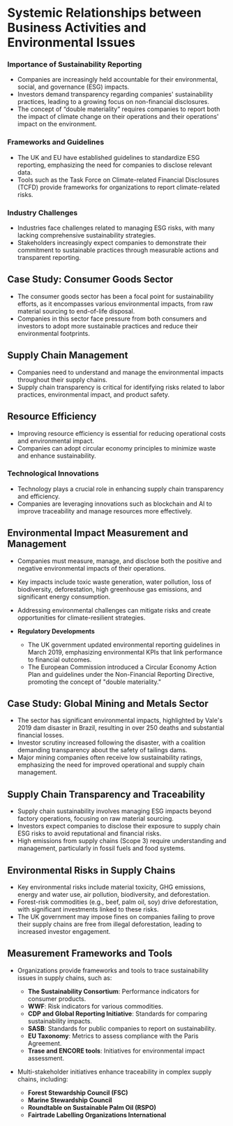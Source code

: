 # Systemic Relationships between Business Activities and Environmental Issues

### Importance of Sustainability Reporting
- Companies are increasingly held accountable for their environmental, social, and governance (ESG) impacts.
- Investors demand transparency regarding companies' sustainability practices, leading to a growing focus on non-financial disclosures.
- The concept of “double materiality” requires companies to report both the impact of climate change on their operations and their operations' impact on the environment.

### Frameworks and Guidelines
- The UK and EU have established guidelines to standardize ESG reporting, emphasizing the need for companies to disclose relevant data.
- Tools such as the Task Force on Climate-related Financial Disclosures (TCFD) provide frameworks for organizations to report climate-related risks.

### Industry Challenges
- Industries face challenges related to managing ESG risks, with many lacking comprehensive sustainability strategies.
- Stakeholders increasingly expect companies to demonstrate their commitment to sustainable practices through measurable actions and transparent reporting.

## Case Study: Consumer Goods Sector
- The consumer goods sector has been a focal point for sustainability efforts, as it encompasses various environmental impacts, from raw material sourcing to end-of-life disposal.
- Companies in this sector face pressure from both consumers and investors to adopt more sustainable practices and reduce their environmental footprints.

## Supply Chain Management
- Companies need to understand and manage the environmental impacts throughout their supply chains.
- Supply chain transparency is critical for identifying risks related to labor practices, environmental impact, and product safety.

## Resource Efficiency
- Improving resource efficiency is essential for reducing operational costs and environmental impact.
- Companies can adopt circular economy principles to minimize waste and enhance sustainability.

### Technological Innovations
- Technology plays a crucial role in enhancing supply chain transparency and efficiency.
- Companies are leveraging innovations such as blockchain and AI to improve traceability and manage resources more effectively.

## Environmental Impact Measurement and Management
  - Companies must measure, manage, and disclose both the positive and negative environmental impacts of their operations.
  - Key impacts include toxic waste generation, water pollution, loss of biodiversity, deforestation, high greenhouse gas emissions, and significant energy consumption.
  - Addressing environmental challenges can mitigate risks and create opportunities for climate-resilient strategies.

- **Regulatory Developments**
  - The UK government updated environmental reporting guidelines in March 2019, emphasizing environmental KPIs that link performance to financial outcomes.
  - The European Commission introduced a Circular Economy Action Plan and guidelines under the Non-Financial Reporting Directive, promoting the concept of "double materiality."

## Case Study: Global Mining and Metals Sector
- The sector has significant environmental impacts, highlighted by Vale's 2019 dam disaster in Brazil, resulting in over 250 deaths and substantial financial losses.
- Investor scrutiny increased following the disaster, with a coalition demanding transparency about the safety of tailings dams.
- Major mining companies often receive low sustainability ratings, emphasizing the need for improved operational and supply chain management.

## Supply Chain Transparency and Traceability
- Supply chain sustainability involves managing ESG impacts beyond factory operations, focusing on raw material sourcing.
- Investors expect companies to disclose their exposure to supply chain ESG risks to avoid reputational and financial risks.
- High emissions from supply chains (Scope 3) require understanding and management, particularly in fossil fuels and food systems.

## Environmental Risks in Supply Chains
- Key environmental risks include material toxicity, GHG emissions, energy and water use, air pollution, biodiversity, and deforestation.
- Forest-risk commodities (e.g., beef, palm oil, soy) drive deforestation, with significant investments linked to these risks.
- The UK government may impose fines on companies failing to prove their supply chains are free from illegal deforestation, leading to increased investor engagement.

## Measurement Frameworks and Tools
- Organizations provide frameworks and tools to trace sustainability issues in supply chains, such as:
  - **The Sustainability Consortium**: Performance indicators for consumer products.
  - **WWF**: Risk indicators for various commodities.
  - **CDP and Global Reporting Initiative**: Standards for comparing sustainability impacts.
  - **SASB**: Standards for public companies to report on sustainability.
  - **EU Taxonomy**: Metrics to assess compliance with the Paris Agreement.
  - **Trase and ENCORE tools**: Initiatives for environmental impact assessment.

- Multi-stakeholder initiatives enhance traceability in complex supply chains, including:
  - **Forest Stewardship Council (FSC)**
  - **Marine Stewardship Council**
  - **Roundtable on Sustainable Palm Oil (RSPO)**
  - **Fairtrade Labelling Organizations International**
